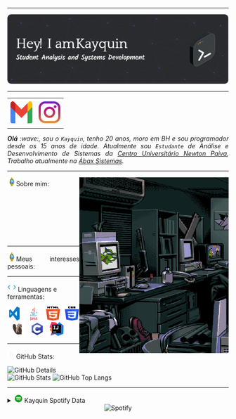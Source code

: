 -----

<div align="center">
<img alt="Header" src="https://github.com/Kayquin/Kayquin/blob/main/img/headerprofile.png?raw=true"/>
</div>

-----

<div align="center">
<table>
<tr>
 <td align="center" colspan="11"></td>
</tr> 
<tr>
<td><a href="mailto:Kayque9868@gmail.com" target="_blank"><img src="https://github.com/Kayquin/Kayquin/blob/main/img/gmail3.png?raw=true" width="50px" height="50px"/></a>
</td>
<td><a href="https://www.instagram.com/kayqueavelar/" target="_blank"><img src="https://github.com/Kayquin/Kayquin/blob/main/img/insta2.png?raw=true" width="50px" height="50px"/></a>
</td>
<!-- <td><a href="https://github.com/Kayquin" target="_blank"><img src="https://github.com/Kayquin/Kayquin/blob/main/img/github5.png?raw=true" width="50px" height="50px"/></a>
</td>
<td><a href="https://replit.com/@aramuni"><img src="https://github.com/Kayquin/Kayquin/blob/main/img/replit3.svg?raw=true" width="50px" height="50px"/></a>
</td>
<td><a href="https://wa.me/5531980402103" target="_blank"><img src="https://github.com/Kayquin/Kayquin/blob/main/img/wpp2.png?raw=true" width="50px" height="50px"/></a>
</td>
<td><a href="https://www.linkedin.com/in/Kayquin/" target="_blank"><img src="https://github.com/Kayquin/Kayquin/blob/main/img/linkedin2.png?raw=true" width="50px" height="50px"/></a>
</td>
<td><a href="http://lattes.cnpq.br/1208427665892059" target="_blank"><img src="https://github.com/Kayquin/Kayquin/blob/main/img/lattes2.png?raw=true" width="50px" height="50px"/></a>
</td>
<td><a href="https://slack.com/app_redirect?channel=UVD9N6VCL"><img src="https://github.com/Kayquin/Kayquin/blob/main/img/slack.png?raw=true" width="50px" height="50px"/></a>
</td>
<td><a href="https://discordapp.com/users/959151773728251914" target="_blank"><img src="https://github.com/Kayquin/Kayquin/blob/main/img/discord2.png?raw=true" width="50px" height="50px"/></a>
</td>
<td><a href="https://www.skoob.com.br/perfil/Aramuni" target="_blank"><img src="https://github.com/Kayquin/Kayquin/blob/main/img/skoob2.png?raw=true" width="50px" height="50px"/></a>
</td>
<td><a href="https://scholar.google.com.br/citations?user=OARYxSYAAAAJ&hl=pt-BR&oi=ao" target="_blank"><img src="https://github.com/Kayquin/Kayquin/blob/main/img/scholar2.png?raw=true" width="50px" height="50px"/></a>
</td>
<td><a href="https://calendly.com/aramuni/" target="_blank"><img src="https://github.com/Kayquin/Kayquin/blob/main/img/calendar2.png?raw=true" width="50px" height="50px"/></a>-->
</td>
</tr>
<tr>
 <td align="center" colspan="11"></td>
</tr> 
</table>

</div>
<div align="justify">
<i><b>Olá</b> :wave:, sou o <code>Kayquin</code>, tenho 20 anos, moro em BH e sou programador desde os 15 anos de idade. Atualmente sou <code>Estudante</code> de Análise e Desenvolvimento de Sistemas da <a href="https://newtonpaiva.br/" target="_blank">Centro Universitário Newton Paiva</a>, Trabalho atualmente na <a href="https://abaxsistemas.com.br" target="_black">Ábax Sistemas</a>.</i> <br />
</div>

-----

<div align="justify">
<img height="20" alt="GIF" src="https://github.com/Kayquin/Kayquin/blob/main/img/soulgem.gif?raw=true"/>Sobre mim:

<img align="right" alt="GIF" src="https://github.com/Kayquin/Kayquin/blob/main/img/dev.gif?raw=true" width="340px" height="400px"/>
<br>
<br>
<br>
<br>
<br>
<br>
<br>
<br>
</div>

-----




<div align="justify"> 
<img height="20" alt="GIF" src="https://github.com/Kayquin/Kayquin/blob/main/img/soulgem.gif?raw=true"/>Meus interesses pessoais:
</div>

-----

<div>

<img height="20" alt="GIF" src="https://github.com/Kayquin/Kayquin/blob/main/img/skills.gif?raw=true"/>&nbsp;Linguagens e ferramentas:

<code><a href="https://code.visualstudio.com/" target="_blank"><img width="32" height="32" src="https://github.com/Kayquin/Kayquin/blob/main/img/vs.png?raw=true"/></a></code>
&nbsp;
<code><a href="https://www.java.com/pt-BR/" target="_blank"><img width="32" height="32" src="https://github.com/Kayquin/Kayquin/blob/main/img/java.png?raw=true"/></a></code>
&nbsp;
<code><a href="https://www.w3schools.com/html/" target="_blank"><img width="32" height="32" src="https://github.com/Kayquin/Kayquin/blob/main/img/html.svg?raw=true"/></a></code>
&nbsp;
<code><a href="https://www.w3schools.com/css/" target="_blank"><img width="32" height="32" src="https://github.com/Kayquin/Kayquin/blob/main/img/css.svg?raw=true"/></a></code>
&nbsp;
<code><a href="https://dbeaver.io/" target="_blank"><img width="32" height="32" src="https://github.com/Kayquin/Kayquin/blob/main/img/dbeaver.png?raw=true"/></a></code>
&nbsp;
<code><a href="https://www.open-std.org/jtc1/sc22/wg14/" target="_blank"><img width="32" height="32" src="https://github.com/Kayquin/Kayquin/blob/main/img/c.png?raw=true"/></a></code>
&nbsp;
<code><a href="https://www.jetbrains.com/idea/" target="_blank"><img width="32" height="32" src="https://github.com/Kayquin/Kayquin/blob/main/img/intellij.png?raw=true"/></a></code>
<!-- <code><a href="https://www.gnu.org/software/bash/" target="_blank"><img height="32" src="https://github.com/Kayquin/Kayquin/blob/main/img/bash.png?raw=true"/></a></code>
&nbsp; 
<code><a href="https://www.mysql.com/" target="_blank"><img width="32" height="32" src="https://github.com/Kayquin/Kayquin/blob/main/img/mysql.png?raw=true"/></a></code>
&nbsp;
<code><a href="https://www.mongodb.com/pt-br" target="_blank"><img width="32" height="32" src="https://github.com/Kayquin/Kayquin/blob/main/img/mongodb.png?raw=true"/></a></code>
&nbsp;
<code><a href="https://www.python.org/" target="_blank"><img width="32" height="32" src="https://github.com/Kayquin/Kayquin/blob/main/img/python.png?raw=true"/></a></code>
&nbsp; 
<code><a href="https://isocpp.org/" target="_blank"><img width="32" height="32" src="https://github.com/Kayquin/Kayquin/blob/main/img/cpp.svg?raw=true"/></a></code>
&nbsp; 
<code><a href="https://docs.microsoft.com/pt-br/dotnet/csharp/" target="_blank"><img width="32" height="32" src="https://github.com/Kayquin/Kayquin/blob/main/img/csharp.png?raw=true"/></a></code>
&nbsp;  
<code><a href="https://openjfx.io/" target="_blank"><img height="32" src="https://github.com/Kayquin/Kayquin/blob/main/img/javafx.png?raw=true"/></a></code>
&nbsp; 
<code><a href="https://www.primefaces.org/" target="_blank"><img width="32" height="32" src="https://github.com/Kayquin/Kayquin/blob/main/img/primefaces.png?raw=true"/></a></code>
&nbsp;
<code><a href="https://spring.io/" target="_blank"><img width="32" height="32" src="https://github.com/Kayquin/Kayquin/blob/main/img/spring.png?raw=true"/></a></code>
&nbsp;
<code><a href="https://www.playframework.com/" target="_blank"><img width="48" height="32" src="https://github.com/Kayquin/Kayquin/blob/main/img/play.png?raw=true"/></a></code>
&nbsp;
<code><a href="https://www.scala-lang.org/" target="_blank"><img width="32" height="32" src="https://github.com/Kayquin/Kayquin/blob/main/img/scala.png?raw=true"/></a></code>
&nbsp;
<code><a href="https://www.jenkins.io/" target="_blank"><img width="32" height="32" src="https://github.com/Kayquin/Kayquin/blob/main/img/jenkins.svg?raw=true"/></a></code>
&nbsp;
<code><a href="https://www.w3schools.com/js/" target="_blank"><img width="32" height="32" src="https://github.com/Kayquin/Kayquin/blob/main/img/js.png?raw=true"/></a></code>
&nbsp; 
<code><a href="https://pt-br.reactjs.org/" target="_blank"><img width="32" height="32" src="https://github.com/Kayquin/Kayquin/blob/main/img/react.png?raw=true"/></a></code>
&nbsp; 
<code><a href="https://docs.microsoft.com/pt-br/windows/win32/lwef/using-vbscript" target="_blank"><img width="32" height="32" src="https://github.com/Kayquin/Kayquin/blob/main/img/vbs.png?raw=true"/></a></code>
&nbsp;  
<code><a href="https://www.postgresql.org/" target="_blank"><img width="32" height="32" src="https://github.com/Kayquin/Kayquin/blob/main/img/postgresql.png?raw=true"/></a></code>
&nbsp;
<code><a href="https://nodejs.org/en/" target="_blank"><img width="32" height="32" src="https://github.com/Kayquin/Kayquin/blob/main/img/nodejs.png?raw=true"/></a></code>
&nbsp;
<code><a href="https://nextjs.org/" target="_blank"><img width="32" height="32" src="https://github.com/Kayquin/Kayquin/blob/main/img/nextjs.png?raw=true"/></a></code>
&nbsp;
<code><a href="https://jestjs.io/pt-BR/" target="_blank"><img width="30" height="32" src="https://github.com/Kayquin/Kayquin/blob/main/img/jest.png?raw=true"/></a></code>
&nbsp;
<code><a href="https://prometheus.io/" target="_blank"><img width="32" height="32" src="https://github.com/Kayquin/Kayquin/blob/main/img/prometheus.png?raw=true"/></a></code>
&nbsp;
<code><a href="https://grafana.com/" target="_blank"><img width="32" height="32" src="https://github.com/Kayquin/Kayquin/blob/main/img/grafana.png?raw=true"/></a></code>
&nbsp; 
<code><a href="https://newrelic.com/pt" target="_blank"><img width="32" height="32" src="https://github.com/Kayquin/Kayquin/blob/main/img/newrelic.png?raw=true"/></a></code>
&nbsp; 
<code><a href="https://fastapi.tiangolo.com/" target="_blank"><img width="32" height="32" src="https://github.com/Kayquin/Kayquin/blob/main/img/fastapi.svg?raw=true"/></a></code>
&nbsp; 
<code><a href="https://www.docker.com/" target="_blank"><img width="32" height="32" src="https://github.com/Kayquin/Kayquin/blob/main/img/docker.png?raw=true"/></a></code>
&nbsp; 
<code><a href="https://aws.amazon.com/pt/" target="_blank"><img width="32" height="32" src="https://github.com/Kayquin/Kayquin/blob/main/img/aws.png?raw=true"/></a></code>
&nbsp; 
<code><a href="https://www.heroku.com/" target="_blank"><img width="32" height="32" src="https://github.com/Kayquin/Kayquin/blob/main/img/heroku.png?raw=true"/></a></code>
&nbsp; 
<code><a href="https://dotnet.microsoft.com/en-us/" target="_blank"><img width="32" height="32" src="https://github.com/Kayquin/Kayquin/blob/main/img/dotnet.png?raw=true"/></a></code>
&nbsp; 
<code><a href="https://www.postman.com/" target="_blank"><img width="32" height="32" src="https://github.com/Kayquin/Kayquin/blob/main/img/postman.png?raw=true"/></a></code>
&nbsp; 
<code><a href="https://insomnia.rest/" target="_blank"><img width="32" height="32" src="https://github.com/Kayquin/Kayquin/blob/main/img/insomnia.png?raw=true"/></a></code>
&nbsp; 
<code><a href="https://www.soapui.org/" target="_blank"><img width="32" height="32" src="https://github.com/Kayquin/Kayquin/blob/main/img/soap.png?raw=true"/></a></code>
&nbsp; 
<code><a href="https://redis.io/" target="_blank"><img width="32" height="32" src="https://github.com/Kayquin/Kayquin/blob/main/img/redis.png?raw=true"/></a></code>
&nbsp;
<code><a href="https://aws.amazon.com/pt/s3/" target="_blank"><img width="32" height="32" src="https://github.com/Kayquin/Kayquin/blob/main/img/s3.svg?raw=true"/></a></code>
&nbsp;
<code><a href="https://aws.amazon.com/pt/sqs/" target="_blank"><img width="32" height="32" src="https://github.com/Kayquin/Kayquin/blob/main/img/sqs.png?raw=true"/></a></code>
&nbsp;
<code><a href="https://git-scm.com/" target="_blank"><img width="32" height="32" src="https://github.com/Kayquin/Kayquin/blob/main/img/git.png?raw=true"/></a></code>
&nbsp; 
<code><a href="https://about.gitlab.com/" target="_blank"><img width="32" height="32" src="https://github.com/Kayquin/Kayquin/blob/main/img/gitlab.png?raw=true"/></a></code>
&nbsp; 
<code><a href="https://www.jetbrains.com/pt-br/pycharm/download/" target="_blank"><img width="32" height="32" src="https://github.com/Kayquin/Kayquin/blob/main/img/pc.png?raw=true"/></a></code>
&nbsp; 
<code><a href="https://www.eclipse.org/downloads/" target="_blank"><img width="32" height="32" src="https://github.com/Kayquin/Kayquin/blob/main/img/eclipse.png?raw=true"/></a></code>
&nbsp; 
<code><a href="https://netbeans.apache.org/" target="_blank"><img width="32" height="32" src="https://github.com/Kayquin/Kayquin/blob/main/img/netbeans.png?raw=true"/></a></code>
&nbsp;
<code><a href="https://developer.apple.com/xcode/" target="_blank"><img width="32" height="32" src="https://github.com/Kayquin/Kayquin/blob/main/img/xcode.png?raw=true"/></a></code> -->
</div>

-----

<img height="20" alt="GIF" src="https://github.com/Kayquin/Kayquin/blob/main/img/graphic.gif?raw=true"/>GitHub Stats:

<div>
<img align="left" alt="GitHub Details" width="420px" src="http://github-profile-summary-cards.vercel.app/api/cards/profile-details?username=Kayquin&theme=github_dark"/>
<!--- <img alt="GitHub Commits" width="200px" src="http://github-profile-summary-cards.vercel.app/api/cards/productive-time?username=Kayquin&theme=github_dark"/> -->
<img alt="GitHub Stats" width="200px" src="http://github-profile-summary-cards.vercel.app/api/cards/stats?username=Kayquin&theme=github_dark"/>
<img alt="GitHub Top Langs" width="200px" src="http://github-profile-summary-cards.vercel.app/api/cards/repos-per-language?username=Kayquin&theme=github_dark"/>
</div>

-----

<div>
<details>
<summary><img height="20" alt="GIF" src="https://github.com/Kayquin/Kayquin/blob/main/img/spotify.gif?raw=true"/> Kayquin Spotify Data</summary>
<img src="https://data-card-for-spotify.herokuapp.com/api/card?user_id=kayque9868" alt="Data Card for Spotify">
</details>
<div align="center">
<img alt="Spotify" width="200px" height="270px" src="https://spotify-github-profile.vercel.app/api/view?uid=kayque9868&cover_image=true&theme=default&show_offline=false&background_color=121212&interchange=false&bar_color=53b14f&bar_color_cover=false"/>
</div>
</div>
